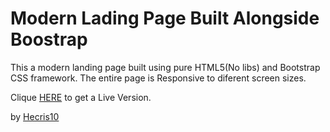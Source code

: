# Modern Lading Page Built Alongside Boostrap
 
This a modern landing page built using pure HTML5(No libs) and Bootstrap CSS framework.
The entire page is Responsive to diferent screen sizes.

Clique <a href="https://hecris10.github.io/Modern-Lading-Page-Built-Alongside-Bootstrap/">HERE</a> to get a Live Version.


by <a href="https://github.com/hecris10">Hecris10</a>
